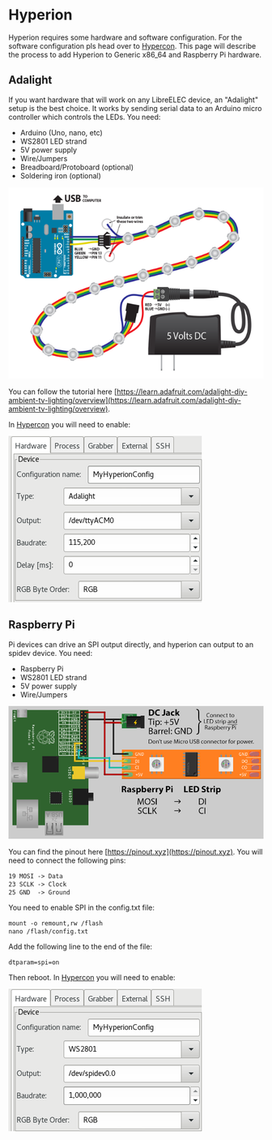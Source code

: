# Hyperion

Hyperion requires some hardware and software configuration. For the software configuration pls head over to [Hypercon](hypercon.md). This page will describe the process to add Hyperion to Generic x86\_64 and Raspberry Pi hardware.

## Adalight

If you want hardware that will work on any LibreELEC device, an "Adalight" setup is the best choice. It works by sending serial data to an Arduino micro controller which controls the LEDs. You need:

* Arduino \(Uno, nano, etc\)
* WS2801 LED strand
* 5V power supply
* Wire/Jumpers
* Breadboard/Protoboard \(optional\)
* Soldering iron \(optional\)

![Adalight wiring](../.gitbook/assets/hyperion-adalight.png)

You can follow the tutorial here [https://learn.adafruit.com/adalight-diy-ambient-tv-lighting/overview](https://learn.adafruit.com/adalight-diy-ambient-tv-lighting/overview).

In [Hypercon](hypercon.md) you will need to enable:

![Hypercon configuration Adalight](../.gitbook/assets/hyperion-config-adalight.png)

## Raspberry Pi

Pi devices can drive an SPI output directly, and hyperion can output to an spidev device. You need:

* Raspberry Pi
* WS2801 LED strand
* 5V power supply
* Wire/Jumpers

![Raspberry Pi wiring](../.gitbook/assets/hyperion-rpi.png)

You can find the pinout here [https://pinout.xyz](https://pinout.xyz). You will need to connect the following pins:

```text
19 MOSI -> Data
23 SCLK -> Clock
25 GND  -> Ground
```

You need to enable SPI in the config.txt file:

```text
mount -o remount,rw /flash
nano /flash/config.txt
```

Add the following line to the end of the file:

```text
dtparam=spi=on
```

Then reboot. In [Hypercon](hypercon.md) you will need to enable:

![Hypercon configuration Raspberry Pi](../.gitbook/assets/hyperion-config-rpi.png)

